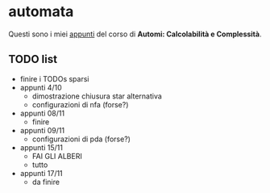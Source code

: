 # automata

Questi sono i miei [appunti](<https://raw.githubusercontent.com/ph-notes/automata/main/src/Automi: Calcolabilità e Complessità.pdf>) del corso di **Automi: Calcolabilità e Complessità**.

## TODO list

- finire i TODOs sparsi
- appunti 4/10
    - dimostrazione chiusura star alternativa
    - configurazioni di nfa (forse?)
- appunti 08/11
    - finire
- appunti 09/11
    - configurazioni di pda (forse?)
- appunti 15/11
    - FAI GLI ALBERI
    - tutto
- appunti 17/11
    - da finire


